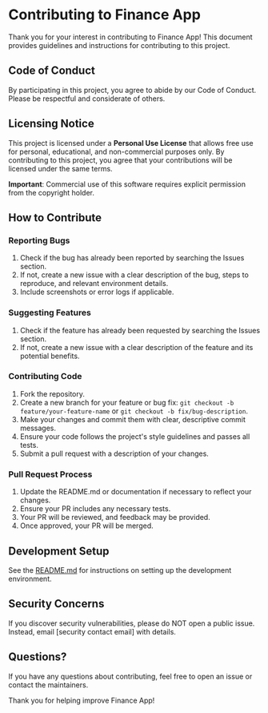 # Contributing to Finance App

Thank you for your interest in contributing to Finance App! This document provides guidelines and instructions for contributing to this project.

## Code of Conduct

By participating in this project, you agree to abide by our Code of Conduct. Please be respectful and considerate of others.

## Licensing Notice

This project is licensed under a **Personal Use License** that allows free use for personal, educational, and non-commercial purposes only. By contributing to this project, you agree that your contributions will be licensed under the same terms.

**Important**: Commercial use of this software requires explicit permission from the copyright holder.

## How to Contribute

### Reporting Bugs

1. Check if the bug has already been reported by searching the Issues section.
2. If not, create a new issue with a clear description of the bug, steps to reproduce, and relevant environment details.
3. Include screenshots or error logs if applicable.

### Suggesting Features

1. Check if the feature has already been requested by searching the Issues section.
2. If not, create a new issue with a clear description of the feature and its potential benefits.

### Contributing Code

1. Fork the repository.
2. Create a new branch for your feature or bug fix: `git checkout -b feature/your-feature-name` or `git checkout -b fix/bug-description`.
3. Make your changes and commit them with clear, descriptive commit messages.
4. Ensure your code follows the project's style guidelines and passes all tests.
5. Submit a pull request with a description of your changes.

### Pull Request Process

1. Update the README.md or documentation if necessary to reflect your changes.
2. Ensure your PR includes any necessary tests.
3. Your PR will be reviewed, and feedback may be provided.
4. Once approved, your PR will be merged.

## Development Setup

See the [README.md](README.md) for instructions on setting up the development environment.

## Security Concerns

If you discover security vulnerabilities, please do NOT open a public issue. Instead, email [security contact email] with details.

## Questions?

If you have any questions about contributing, feel free to open an issue or contact the maintainers.

Thank you for helping improve Finance App!